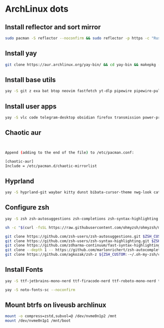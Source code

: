 # ArchLinux dots

## Install reflector and sort mirror

```bash
sudo pacman -S reflector --noconfirm && sudo reflector -p https -c "Russia" -l 5 --sort rate --save /etc/pacman.d/mirrorlist  --verbose --download-timeout 20
```

## Install yay

```bash
git clone https://aur.archlinux.org/yay-bin/ && cd yay-bin && makepkg -sric
```

## Install base utils

```bash
yay -S git z exa bat btop neovim fastfetch yt-dlp pipewire pipewire-pulse gvfs gvfs-mtp --noconfirm
```

## Install user apps

```bash
yay -S vlc code telegram-desktop obsidian firefox transmission power-profiles-daemon mpv nemo nemo-fileroller --noconfirm
```

## Chaotic aur

```bash


Append (adding to the end of the file) to /etc/pacman.conf:

[chaotic-aur]
Include = /etc/pacman.d/chaotic-mirrorlist
```

## Hyprland

```bash
yay -S hyprland-git waybar kitty dunst bibata-cursor-theme nwg-look catppuccin-gtk-theme-mocha rofi --noconfirm
```

## Configure zsh

```bash
yay -S zsh zsh-autosuggestions zsh-completions zsh-syntax-highlighting zsh-history-substring-search

sh -c "$(curl -fsSL https://raw.githubusercontent.com/ohmyzsh/ohmyzsh/master/tools/install.sh)"

git clone https://github.com/zsh-users/zsh-autosuggestions.git $ZSH_CUSTOM/plugins/zsh-autosuggestions
git clone https://github.com/zsh-users/zsh-syntax-highlighting.git $ZSH_CUSTOM/plugins/zsh-syntax-highlighting
git clone https://github.com/zdharma-continuum/fast-syntax-highlighting.git ${ZSH_CUSTOM:-$HOME/.oh-my-zsh/custom}/plugins/fast-syntax-highlighting
git clone --depth 1 -- https://github.com/marlonrichert/zsh-autocomplete.git $ZSH_CUSTOM/plugins/zsh-autocomplete
git clone https://github.com/agkozak/zsh-z ${ZSH_CUSTOM:-~/.oh-my-zsh/custom}/plugins/zsh-z


```

## Install Fonts

```bash
yay -S ttf-jetbrains-mono-nerd ttf-firacode-nerd ttf-roboto-mono-nerd ttf-font-awesome --noconfirm

yay -S noto-fonts-sc --noconfirm
```

## Mount btrfs on liveusb archlinux

```bash
mount -o compress=zstd,subvol=@ /dev/nvme0n1p2 /mnt
mount /dev/nvme0n1p1 /mnt/boot
```
